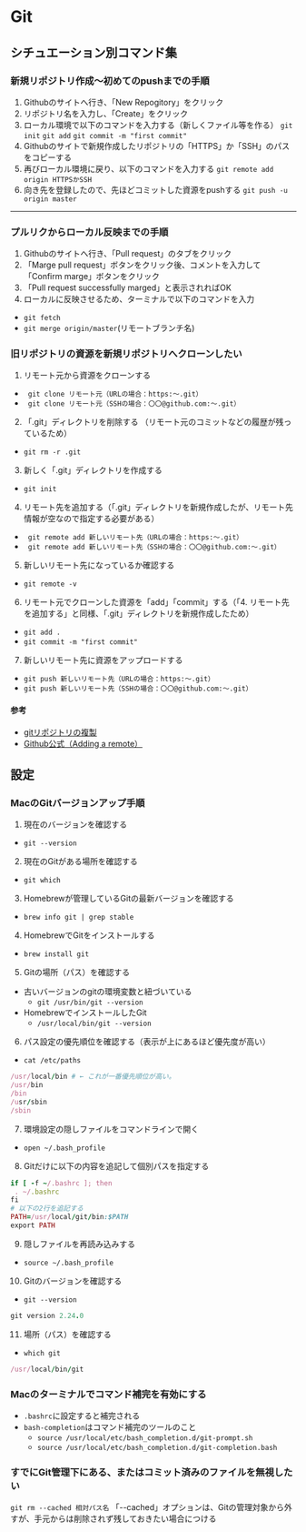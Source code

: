 # Git
## シチュエーション別コマンド集
### 新規リポジトリ作成〜初めてのpushまでの手順
1. Githubのサイトへ行き、「New Repogitory」をクリック
2. リポジトリ名を入力し、「Create」をクリック
3. ローカル環境で以下のコマンドを入力する（新しくファイル等を作る）
`git init`
`git add`
`git commit -m "first commit"`
4. Githubのサイトで新規作成したリポジトリの「HTTPS」か「SSH」のパスをコピーする
5. 再びローカル環境に戻り、以下のコマンドを入力する
`git remote add origin HTTPSかSSH`
6. 向き先を登録したので、先ほどコミットした資源をpushする
`git push -u origin master`

---
### プルリクからローカル反映までの手順
1. Githubのサイトへ行き、「Pull request」のタブをクリック
2. 「Marge pull request」ボタンをクリック後、コメントを入力して「Confirm marge」ボタンをクリック
3. 「Pull request successfully marged」と表示されればOK
4. ローカルに反映させるため、ターミナルで以下のコマンドを入力
- `git fetch`
- `git merge origin/master`(リモートブランチ名)
### 旧リポジトリの資源を新規リポジトリへクローンしたい
1. リモート元から資源をクローンする  
- ` git clone リモート元（URLの場合：https:～.git）`
- ` git clone リモート元（SSHの場合：〇〇@github.com:～.git）`
2. 「.git」ディレクトリを削除する （リモート元のコミットなどの履歴が残っているため）
- `git rm -r .git`
3. 新しく「.git」ディレクトリを作成する
- `git init`
4. リモート先を追加する（「.git」ディレクトリを新規作成したが、リモート先情報が空なので指定する必要がある）
- ` git remote add 新しいリモート先（URLの場合：https:～.git）`
- ` git remote add 新しいリモート先（SSHの場合：〇〇@github.com:～.git）`
5. 新しいリモート先になっているか確認する
- `git remote -v`
6. リモート元でクローンした資源を「add」「commit」する（「4. リモート先を追加する」と同様、「.git」ディレクトリを新規作成したため）
- `git add .`
- `git commit -m "first commit"`
7. 新しいリモート先に資源をアップロードする
- `git push 新しいリモート先（URLの場合：https:～.git）`
- `git push 新しいリモート先（SSHの場合：〇〇@github.com:～.git）`
#### 参考
- [gitリポジトリの複製](https://qiita.com/syuji-higa/items/e380289502c7896daf0f)
- [Github公式（Adding a remote）](https://help.github.com/en/github/using-git/adding-a-remote)
## 設定
### MacのGitバージョンアップ手順
1. 現在のバージョンを確認する
- `git --version`
2. 現在のGitがある場所を確認する
- `git which`
3. Homebrewが管理しているGitの最新バージョンを確認する
- `brew info git | grep stable`
4. HomebrewでGitをインストールする
- `brew install git`
5. Gitの場所（パス）を確認する
- 古いバージョンのgitの環境変数と紐づいている
  - `git /usr/bin/git --version`
- HomebrewでインストールしたGit
  - `/usr/local/bin/git --version`
6. パス設定の優先順位を確認する（表示が上にあるほど優先度が高い）
- `cat /etc/paths`
```rb
/usr/local/bin # ← これが一番優先順位が高い。
/usr/bin
/bin
/usr/sbin
/sbin
```
7. 環境設定の隠しファイルをコマンドラインで開く
- `open ~/.bash_profile`
8. Gitだけに以下の内容を追記して個別パスを指定する
```rb
if [ -f ~/.bashrc ]; then
 . ~/.bashrc
fi
# 以下の2行を追記する
PATH=/usr/local/git/bin:$PATH
export PATH
```
9.  隠しファイルを再読み込みする
- `source ~/.bash_profile`
10. Gitのバージョンを確認する
- `git --version`
```rb
git version 2.24.0
```
11. 場所（パス）を確認する
- `which git`
```rb
/usr/local/bin/git
```
### Macのターミナルでコマンド補完を有効にする
- `.bashrc`に設定すると補完される
- `bash-completion`はコマンド補完のツールのこと
  - `source /usr/local/etc/bash_completion.d/git-prompt.sh`
  - `source /usr/local/etc/bash_completion.d/git-completion.bash`
### すでにGit管理下にある、またはコミット済みのファイルを無視したい
`git rm --cached 相対パス名`
「--cached」オプションは、Gitの管理対象から外すが、手元からは削除されず残しておきたい場合につける